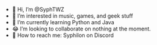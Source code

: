 - 👋 Hi, I’m @SyphTWZ
- 🎸 I’m interested in music, games, and geek stuff
- 🐍 I’m currently learning Python and Java
- 😂 I’m looking to collaborate on nothing at the moment.
- 🤖 How to reach me: Syphilon on Discord

<!---
SyphTWZ/SyphTWZ is a ✨ special ✨ repository because its `README.md` (this file) appears on your GitHub profile.
You can click the Preview link to take a look at your changes.
--->
